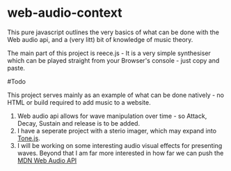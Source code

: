 # web-audio-context

This pure javascript outlines the very basics of what can be done with the Web audio api, and a (very litt) bit of knowledge of music theory.

The main part of this project is reece.js - It is a very simple synthesiser which can be played straight from your Browser's console - just copy and paste.

#Todo

This project serves mainly as an example of what can be done natively - no HTML or build required to add music to a website. 

1. Web audio api allows for wave manipulation over time - so Attack, Decay, Sustain and release is to be added.
2. I have  a seperate project with a sterio imager, which may expand into [Tone.js](https://tonejs.github.io/).
3. I will be working on some interesting audio visual effects for presenting waves. Beyond that I am far more interested in how far we can push the [MDN Web Audio API](https://developer.mozilla.org/en-US/docs/Web/API/Web_Audio_API)
